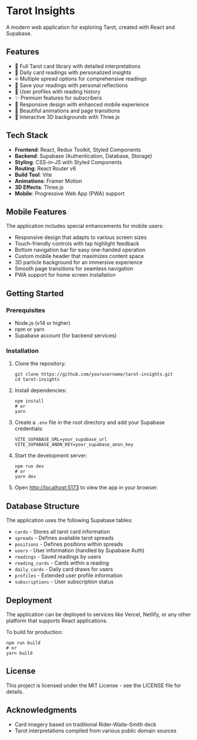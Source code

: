 # Tarot Insights

A modern web application for exploring Tarot, created with React and Supabase.

## Features

- 🔮 Full Tarot card library with detailed interpretations
- 🌙 Daily card readings with personalized insights
- 🔯 Multiple spread options for comprehensive readings
- 📝 Save your readings with personal reflections
- 👤 User profiles with reading history
- ✨ Premium features for subscribers
- 📱 Responsive design with enhanced mobile experience
- 🎨 Beautiful animations and page transitions
- 🌟 Interactive 3D backgrounds with Three.js

## Tech Stack

- **Frontend**: React, Redux Toolkit, Styled Components
- **Backend**: Supabase (Authentication, Database, Storage)
- **Styling**: CSS-in-JS with Styled Components
- **Routing**: React Router v6
- **Build Tool**: Vite
- **Animations**: Framer Motion
- **3D Effects**: Three.js
- **Mobile**: Progressive Web App (PWA) support

## Mobile Features

The application includes special enhancements for mobile users:
- Responsive design that adapts to various screen sizes
- Touch-friendly controls with tap highlight feedback
- Bottom navigation bar for easy one-handed operation
- Custom mobile header that maximizes content space
- 3D particle background for an immersive experience
- Smooth page transitions for seamless navigation
- PWA support for home screen installation

## Getting Started

### Prerequisites

- Node.js (v14 or higher)
- npm or yarn
- Supabase account (for backend services)

### Installation

1. Clone the repository:
   ```
   git clone https://github.com/yourusername/tarot-insights.git
   cd tarot-insights
   ```

2. Install dependencies:
   ```
   npm install
   # or
   yarn
   ```

3. Create a `.env` file in the root directory and add your Supabase credentials:
   ```
   VITE_SUPABASE_URL=your_supabase_url
   VITE_SUPABASE_ANON_KEY=your_supabase_anon_key
   ```

4. Start the development server:
   ```
   npm run dev
   # or
   yarn dev
   ```

5. Open [http://localhost:5173](http://localhost:5173) to view the app in your browser.

## Database Structure

The application uses the following Supabase tables:

- `cards` - Stores all tarot card information
- `spreads` - Defines available tarot spreads
- `positions` - Defines positions within spreads
- `users` - User information (handled by Supabase Auth)
- `readings` - Saved readings by users
- `reading_cards` - Cards within a reading
- `daily_cards` - Daily card draws for users
- `profiles` - Extended user profile information
- `subscriptions` - User subscription status

## Deployment

The application can be deployed to services like Vercel, Netlify, or any other platform that supports React applications.

To build for production:
```
npm run build
# or
yarn build
```

## License

This project is licensed under the MIT License - see the LICENSE file for details.

## Acknowledgments

- Card imagery based on traditional Rider-Waite-Smith deck
- Tarot interpretations compiled from various public domain sources
